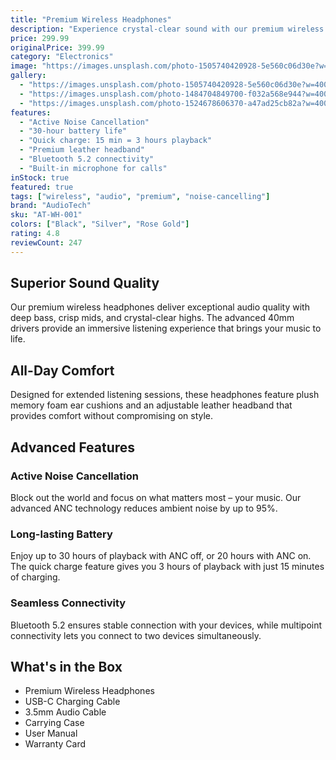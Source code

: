 ```yaml
---
title: "Premium Wireless Headphones"
description: "Experience crystal-clear sound with our premium wireless headphones featuring active noise cancellation and 30-hour battery life."
price: 299.99
originalPrice: 399.99
category: "Electronics"
image: "https://images.unsplash.com/photo-1505740420928-5e560c06d30e?w=800&h=800&fit=crop"
gallery:
  - "https://images.unsplash.com/photo-1505740420928-5e560c06d30e?w=400&h=400&fit=crop"
  - "https://images.unsplash.com/photo-1484704849700-f032a568e944?w=400&h=400&fit=crop"
  - "https://images.unsplash.com/photo-1524678606370-a47ad25cb82a?w=400&h=400&fit=crop"
features:
  - "Active Noise Cancellation"
  - "30-hour battery life"
  - "Quick charge: 15 min = 3 hours playback"
  - "Premium leather headband"
  - "Bluetooth 5.2 connectivity"
  - "Built-in microphone for calls"
inStock: true
featured: true
tags: ["wireless", "audio", "premium", "noise-cancelling"]
brand: "AudioTech"
sku: "AT-WH-001"
colors: ["Black", "Silver", "Rose Gold"]
rating: 4.8
reviewCount: 247
---
```


## Superior Sound Quality

Our premium wireless headphones deliver exceptional audio quality with deep bass, crisp mids, and crystal-clear highs. The advanced 40mm drivers provide an immersive listening experience that brings your music to life.

## All-Day Comfort

Designed for extended listening sessions, these headphones feature plush memory foam ear cushions and an adjustable leather headband that provides comfort without compromising on style.

## Advanced Features

### Active Noise Cancellation

Block out the world and focus on what matters most – your music. Our advanced ANC technology reduces ambient noise by up to 95%.

### Long-lasting Battery

Enjoy up to 30 hours of playback with ANC off, or 20 hours with ANC on. The quick charge feature gives you 3 hours of playback with just 15 minutes of charging.

### Seamless Connectivity

Bluetooth 5.2 ensures stable connection with your devices, while multipoint connectivity lets you connect to two devices simultaneously.

## What's in the Box

- Premium Wireless Headphones
- USB-C Charging Cable
- 3.5mm Audio Cable
- Carrying Case
- User Manual
- Warranty Card
